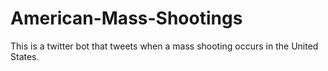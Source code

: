 # American-Mass-Shootings
This is a twitter bot that tweets when a mass shooting occurs in the United States.
